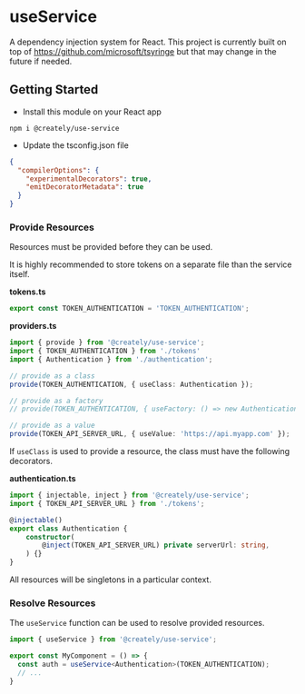 # useService

A dependency injection system for React. This project is currently built on top of https://github.com/microsoft/tsyringe but that may change in the future if needed.

## Getting Started

- Install this module on your React app

```shell
npm i @creately/use-service
```

- Update the tsconfig.json file

```json
{
  "compilerOptions": {
    "experimentalDecorators": true,
    "emitDecoratorMetadata": true
  }
}
```

### Provide Resources

Resources must be provided before they can be used.

It is highly recommended to store tokens on a separate file than the service itself.

**tokens.ts**
```ts
export const TOKEN_AUTHENTICATION = 'TOKEN_AUTHENTICATION';
```

**providers.ts**
```ts
import { provide } from '@creately/use-service';
import { TOKEN_AUTHENTICATION } from './tokens'
import { Authentication } from './authentication';

// provide as a class
provide(TOKEN_AUTHENTICATION, { useClass: Authentication });

// provide as a factory
// provide(TOKEN_AUTHENTICATION, { useFactory: () => new Authentication() });

// provide as a value
provide(TOKEN_API_SERVER_URL, { useValue: 'https://api.myapp.com' });
```

If `useClass` is used to provide a resource, the class must have the following decorators.

**authentication.ts**
```ts
import { injectable, inject } from '@creately/use-service';
import { TOKEN_API_SERVER_URL } from './tokens';

@injectable()
export class Authentication {
    constructor(
        @inject(TOKEN_API_SERVER_URL) private serverUrl: string,
    ) {}
}
```

All resources will be singletons in a particular context.

### Resolve Resources

The `useService` function can be used to resolve provided resources.

```ts
import { useService } from '@creately/use-service';

export const MyComponent = () => {
  const auth = useService<Authentication>(TOKEN_AUTHENTICATION);
  // ...
}
```
